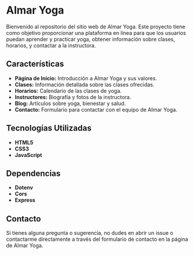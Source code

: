 

# Almar Yoga

Bienvenido al repositorio del sitio web de Almar Yoga. Este proyecto tiene como objetivo proporcionar una plataforma en línea para que los usuarios puedan aprender y practicar yoga, obtener información sobre clases, horarios, y contactar a la instructora.

## Características

- **Página de Inicio:** Introducción a Almar Yoga y sus valores.
- **Clases:** Información detallada sobre las clases ofrecidas.
- **Horarios:** Calendario de las clases de yoga.
- **Instructores:** Biografía y fotos de la instructora.
- **Blog:** Artículos sobre yoga, bienestar y salud.
- **Contacto:** Formulario para contactar con el equipo de Almar Yoga.

## Tecnologías Utilizadas
- **HTML5**
- **CSS3**
- **JavaScript**

## Dependencias
- **Dotenv**
- **Cors**
- **Express**

## Contacto

Si tienes alguna pregunta o sugerencia, no dudes en abrir un issue o contactarme directamente a través del formulario de contacto en la página de Almar Yoga.


